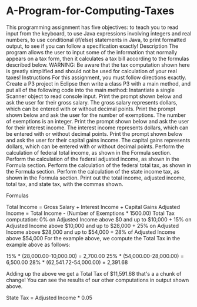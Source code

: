 # A-Program-for-Computing-Taxes
This programming assignment has five objectives: to teach you to read input from the keyboard, to use Java expressions involving integers and real numbers, to use conditional (if/else) statements in Java, to print formatted output, to see if you can follow a specification exactly! 
Description 
The program allows the user to input some of the information that normally appears on a tax form, then it calculates a tax bill according to the formulas described below. WARNING: Be aware that the tax computation shown here is greatly simplified and should not be used for calculation of your real taxes! 
Instructions  For this assignment, you must follow directions exactly. 
Create a P3 project in Eclipse then write a class P3 with a main method, and put all of the following code into the main method: Instantiate a single Scanner object to read console input. Print the prompt shown below and ask the user for their gross salary. The gross salary represents dollars, which can be entered with or without decimal points. Print the prompt shown below and ask the user for the number of exemptions. The number of exemptions is an integer. Print the prompt shown below and ask the user for their interest income. The interest income represents dollars, which can be entered with or without decimal points. Print the prompt shown below and ask the user for their capital gains income. The capital gains represents dollars, which can be entered with or without decimal points. Perform the calculation of federal total income, as shown in the Formula section. Perform the calculation of the federal adjusted income, as shown in the Formula section. Perform the calculation of the federal total tax, as shown in the Formula section. Perform the calculation of the state income tax, as shown in the Formula section. Print out the total income, adjusted income, total tax, and state tax, with the commas shown.

Formulas

Total Income = Gross Salary + Interest Income + Capital Gains 
Adjusted Income = Total Income - (Number of Exemptions * 1500.00) 
Total Tax computation:
0% on Adjusted Income above $0 and up to $10,000 +
15% on Adjusted Income above $10,000 and up to $28,000 +
25% on Adjusted Income above $28,000 and up to $54,000 +
28% of Adjusted Income above $54,000
For the example above, we compute the Total Tax in the example above as follows: 

15% * (28,000.00-10,000.00) = 2,700.00 
25% * (54,000.00-28,000.00) = 6,500.00 
28% * (62,541.72-54,000.00) = 2,391.68 

Adding up the above we get a Total Tax of $11,591.68 that's a a chunk of change! You can see the results of our other computations in output shown above. 

State Tax = Adjusted Income * 0.05 
